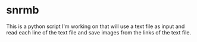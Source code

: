 # snrmb
This is a python script I'm working on that will use a text file as input and read each line of the text file and save images from the links of the text file. 
